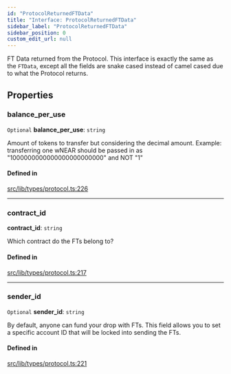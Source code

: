 ```yaml
---
id: "ProtocolReturnedFTData"
title: "Interface: ProtocolReturnedFTData"
sidebar_label: "ProtocolReturnedFTData"
sidebar_position: 0
custom_edit_url: null
---
```


FT Data returned from the Protocol. This interface is exactly the same as the `FTData`, except all the fields are
snake cased instead of camel cased due to what the Protocol returns.

## Properties

### balance\_per\_use

 `Optional` **balance\_per\_use**: `string`

Amount of tokens to transfer but considering the decimal amount.
Example: transferring one wNEAR should be passed in as "1000000000000000000000000" and NOT "1"

#### Defined in

[src/lib/types/protocol.ts:226](https://github.com/keypom/keypom-js/blob/9d8244ce/src/lib/types/protocol.ts#L226)

___

### contract\_id

 **contract\_id**: `string`

Which contract do the FTs belong to?

#### Defined in

[src/lib/types/protocol.ts:217](https://github.com/keypom/keypom-js/blob/9d8244ce/src/lib/types/protocol.ts#L217)

___

### sender\_id

 `Optional` **sender\_id**: `string`

By default, anyone can fund your drop with FTs. This field allows you to set a specific account ID that will be locked into sending the FTs.

#### Defined in

[src/lib/types/protocol.ts:221](https://github.com/keypom/keypom-js/blob/9d8244ce/src/lib/types/protocol.ts#L221)
